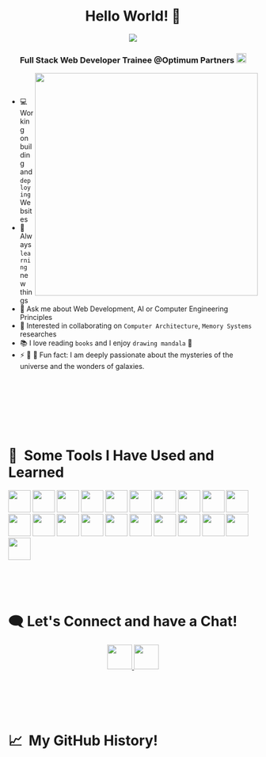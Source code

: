 <h1 align="center">Hello World! 👋</h1>
<p align="center"> <img src="https://readme-typing-svg.demolab.com/?font=Fira+Code&weight=500&pause=2000&color=900C3F &width=935&lines=I'am+Hidayah+Al-Jadaan+, <CpE/>+fresh+graduate+from+JUST+University."> </p>
<h3 align="center">Full Stack Web Developer Trainee @Optimum Partners <img src="https://media.licdn.com/dms/image/D4E0BAQG0op6GSZa1PQ/company-logo_200_200/0/1694246235698?e=1704326400&v=beta&t=1_idaSxIAea9Nwz4E-Q57PA3lWJfwOANvmba9MQFapk" width=20 height=20> </h3> 


<img align="right" src="https://user-images.githubusercontent.com/74038190/219923809-b86dc415-a0c2-4a38-bc88-ad6cf06395a8.gif" width=450px hight=300px/>

<br />
<br />
   
* 💻 Working on building and `deploying` Websites
* 🔎 Always `learning` new things
*  💬 Ask me about Web Development, AI or Computer Engineering Principles
* 🤝 Interested in collaborating on `Computer Architecture`, `Memory Systems` researches
* 📚 I love reading `books` and I enjoy `drawing mandala` 🎨 
* ⚡ 🔭 🌠 Fun fact: I am deeply passionate about the mysteries of the universe and the wonders of galaxies.

<br />
<br />
<br />
<br />
<br />
<br />

<h1> 🚀 &nbsp;Some Tools I Have Used and Learned</h1>
<p align="left">

<img src="https://user-images.githubusercontent.com/74038190/238200426-29fd6286-4e7b-4d6c-818f-c4765d5e39a9.gif"  width="45" height="45"/>
<img src="https://user-images.githubusercontent.com/74038190/238200428-67f477ed-6624-42da-99f0-1a7b1a16eecb.gif"  width="45" height="45"/>
<img src="https://user-images.githubusercontent.com/74038190/212257454-16e3712e-945a-4ca2-b238-408ad0bf87e6.gif"  width="45" height="45"/>
<img src="https://user-images.githubusercontent.com/74038190/238200620-398b19b1-9aae-4c1f-8bc0-d172a2c08d68.gif"  width="45" height="45"/>
 <img src="https://user-images.githubusercontent.com/74038190/238200441-1a797f46-efe4-41e6-9e75-5303e1bbcbfa.gif"  width="45" height="45"/>
<img src="https://user-images.githubusercontent.com/74038190/212257467-871d32b7-e401-42e8-a166-fcfd7baa4c6b.gif"  width="45" height="45"/>
<img src="https://user-images.githubusercontent.com/74038190/212257460-738ff738-247f-4445-a718-cdd0ca76e2db.gif"  width="45" height="45"/>
<img src="https://roszkowski.dev/images/2020-05-04/flutter_logo_leg.gif" width="45" height="45"/>
 <img src="https://user-images.githubusercontent.com/74038190/212257472-08e52665-c503-4bd9-aa20-f5a4dae769b5.gif"  width="45" height="45"/>
<img src="https://cdn.jsdelivr.net/gh/devicons/devicon/icons/pandas/pandas-original-wordmark.svg" width="45" height="45"/>
<img src="https://cdn.jsdelivr.net/gh/devicons/devicon/icons/numpy/numpy-original.svg" width="45" height="45"/>
<img src="https://cdn.jsdelivr.net/gh/devicons/devicon/icons/tensorflow/tensorflow-original.svg" width="45" height="45"/>
<img src="https://cdn.jsdelivr.net/gh/devicons/devicon/icons/pytorch/pytorch-original.svg" width="45" height="45"/>
<img src="https://cdn.jsdelivr.net/gh/devicons/devicon/icons/opencv/opencv-original-wordmark.svg" width="45" height="45"/>
<img src="https://cdn.jsdelivr.net/gh/devicons/devicon/icons/git/git-original.svg" width="45" height="45"/>
<img src="https://cdn.jsdelivr.net/gh/devicons/devicon/icons/mongodb/mongodb-original-wordmark.svg" width="45" height="45"/>
<img src="https://user-images.githubusercontent.com/74038190/238200431-3c16d4f2-b757-4c70-8f42-43d5dddd2c36.gif" width="45" height="45"/>
<img src="https://cdn.jsdelivr.net/gh/devicons/devicon/icons/mysql/mysql-original-wordmark.svg" width="45" height="45"/>
<img src="https://cdn.jsdelivr.net/gh/devicons/devicon/icons/linux/linux-original.svg" width="45" height="45"/>
<img src="https://cdn.jsdelivr.net/gh/devicons/devicon/icons/slack/slack-original.svg" width="45" height="45"/>
<img src="https://cdn.jsdelivr.net/gh/devicons/devicon/icons/vscode/vscode-original.svg" width="45" height="45"/>
</p>
<br />
<br />
<br />

  <h1>🗨 Let's Connect and have a Chat!</h1>


<p align="center">
  <a href="https://www.linkedin.com/in/hidayahjadaan/">
  <img height="50" src="https://user-images.githubusercontent.com/74038190/235294012-0a55e343-37ad-4b0f-924f-c8431d9d2483.gif"/>
</a>

<a href="hkaljadaan18@cit.just.edu.jo">
  <img height="50" src="https://user-images.githubusercontent.com/74038190/240904074-324065af-8ea3-453a-83a3-66ccba5797fb.gif"/>
</a>
</p>

<br />
<br />
<br />
<br />
<h1> 📈 &nbsp;My GitHub History!</h1>
